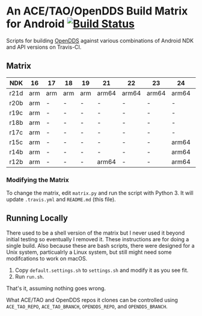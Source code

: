 # An ACE/TAO/OpenDDS Build Matrix for Android [![Build Status](https://travis-ci.org/iguessthislldo/OpenDDS-Android.svg?branch=master)](https://travis-ci.org/iguessthislldo/OpenDDS-Android)

Scripts for building [OpenDDS](https://github.com/objectcomputing/OpenDDS)
against various combinations of Android NDK and API versions on Travis-CI.

## Matrix

<!-- BEGIN MATRIX -->
<!-- This part is generated by matrix.py -->
| NDK | 16 | 17 | 18 | 19 | 21 | 22 | 23 | 24 | 26 | 27 | 28 | 29 |
| --- | --- | --- | --- | --- | --- | --- | --- | --- | --- | --- | --- | --- |
| r21d | arm | arm | arm | arm | arm64 | arm64 | arm64 | arm64 | arm64 | arm64 | arm64 | arm64 |
| r20b | arm | - | - | - | - | - | - | - | - | - | arm64 | arm64 |
| r19c | arm | - | - | - | - | - | - | - | - | - | arm64 | - |
| r18b | arm | - | - | - | - | - | - | - | - | - | arm64 | - |
| r17c | arm | - | - | - | - | - | - | - | arm64 | arm64 | arm64 | - |
| r15c | arm | - | - | - | - | - | - | arm64 | arm64 | - | - | - |
| r14b | arm | - | - | - | - | - | - | arm64 | - | - | - | - |
| r12b | arm | - | - | - | arm64 | - | - | arm64 | - | - | - | - |
<!-- END MATRIX -->

### Modifying the Matrix

To change the matrix, edit `matrix.py` and run the script with Python 3. It
will update `.travis.yml` and `README.md` (this file).

## Running Locally

There used to be a shell version of the matrix but I never used it beyond
initial testing so eventually I removed it. These instructions are for doing a
single build. Also because these are bash scripts, there were designed for a
Unix system, particualrly a Linux system, but still might need some
modifcations to work on macOS.

1. Copy `default.settings.sh` to `settings.sh` and modify it as you see fit.
2. Run `run.sh`.

That's it, assuming nothing goes wrong.

What ACE/TAO and OpenDDS repos it clones can be controlled using
`ACE_TAO_REPO`, `ACE_TAO_BRANCH`, `OPENDDS_REPO`, and `OPENDDS_BRANCH`.
